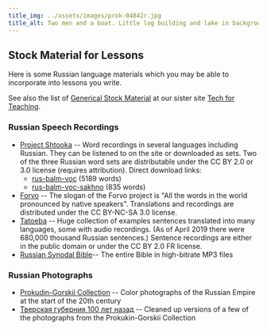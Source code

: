 ```yaml
---
title_img: ../assets/images/prok-04842r.jpg
title_alt: Two men and a boat. Little log building and lake in background
---
```

## Stock Material for Lessons

Here is some Russian language materials which you may be able to incorporate
into lessons you write.

See also the list of [Generical Stock Material](https://tech-for-teaching.nuhub.net/stock-material)
at our sister site [Tech for Teaching](https://tech-for-teaching.nuhub.net).

### Russian Speech Recordings
* [Project Shtooka](http://shtooka.net/overview.php?lang=rus) --
	Word recordings in several languages including Russian. They can
	be listened to on the site or downloaded as sets. Two of the
	three Russian word sets are distributable under the CC BY 2.0
	or 3.0 license (requires attribution). Direct download links:
  * [rus-balm-voc](http://download.shtooka.net/rus-balm-voc_flac.tar) (5189 words)
  * [rus-balm-voc-sakhno](http://download.shtooka.net/rus-balm-voc-sakhno_flac.tar) (835 words)
* [Forvo](https://forvo.com/) --
	The slogan of the Forvo project is "All the words in the world pronounced
	by native speakers".  Translations and recordings are distributed under
	the CC BY-NC-SA 3.0 license.
* [Tatoeba](https://tatoeba.org/eng/) --
	Huge collection of examples sentences translated into many languages,
	some with audio recordings. (As of April 2019 there were 680,000
	thousand Russian sentences.) Sentence recordings are either in the
	public domain or under the CC BY 2.0 FR license.
* [Russian Synodal Bible](http://www.blagovestnik.org/bible/blag320.htm)--
	The entire Bible in high-bitrate MP3 files

### Russian Photographs
* [Prokudin-Gorskii Collection](http://www.loc.gov/pictures/collection/prok/) --
	Color photographs of the Russian Empire at the start of the 20th century
* [Тверская губерния 100 лет назад](https://olegfrolov.livejournal.com/124176.html) --
	Cleaned up versions of a few of the photographs from the
	Prokukin-Gorskii Collection

